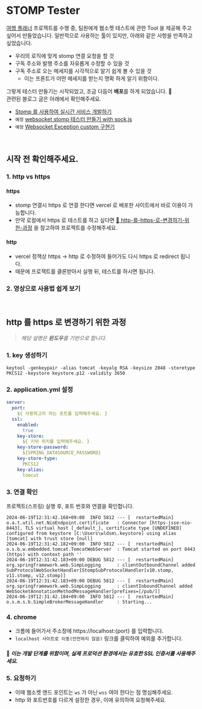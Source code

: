 # STOMP Tester
[여행 플래너](https://github.com/planner-project/backend) 프로젝트를 수행 중, 팀원에게 웹소켓 테스트에 관한 Tool 을 제공해 주고 싶어서 만들었습니다.
일반적으로 사용하는 툴이 있지만, 아래와 같은 사항을 만족하고 싶었습니다.
- 우리의 로직에 맞게 stomp 연결 요청을 할 것
- 구독 주소와 발행 주소를 자유롭게 수정할 수 있을 것
- 구독 주소로 오는 메세지를 시각적으로 알기 쉽게 볼 수 있을 것
  - 이는 프론트가 어떤 메세지를 받는지 명확 하게 알기 위함이다.

그렇게 테스터 만들기는 시작되었고, 조금 다듬어 **배포**를 하게 되었습니다. 🎉 <br>
관련된 블로그 글은 아래에서 확인해주세요.
- [Stomp 를 사용하여 실시간 서비스 개발하기](https://sieunnnn.oopy.io/3be9e794-ec26-4b59-979d-4e79c8dc9542)
- `예정` [websocket stomp 테스터 만들기 with sock.js](https://sieunnnn.oopy.io/309cf08f-0cf9-4fed-97c4-6a777fa9509a)
- `예정` [Websocket Exception custom 구현기](https://sieunnnn.oopy.io/c7935a1f-4346-4693-a61b-963fb745e088)

<br>

## 시작 전 확인해주세요.
### 1. http vs https
#### https
- stomp 연결시 https 로 연결 한다면 vercel 로 배포한 사이트에서 바로 이용이 가능합니다.
- 만약 로컬에서 https 로 테스트를 하고 싶다면  [🔗 http-를-https-로-변경하기-위한-과정](#http-를-https-로-변경하기-위한-과정) 을 참고하여 프로젝트를 수정해주세요.

#### http
- vercel 정책상 https -> http 로 수정하여 들어가도 다시 https 로 redirect 됩니다.
- 때문에 프로젝트를 클론받아서 실행 뒤, 테스트를 하시면 됩니다.

### 2. 영상으로 사용법 쉽게 보기

<br>

## http 를 https 로 변경하기 위한 과정
> _해당 설명은 **윈도우**를 기반으로 합니다._

### 1. key 생성하기
```
keytool -genkeypair -alias tomcat -keyalg RSA -keysize 2048 -storetype PKCS12 -keystore keystore.p12 -validity 3650
```

### 2. application.yml 설정
```yaml
server:
  port:
    ${ 사용하고자 하는 포트를 입력해주세요. }
  ssl:
    enabled:
      true
    key-store:
      ${ 키위 위치를 입력해주세요. }
    key-store-password:
      ${SPRING_DATASOURCE_PASSWORD}
    key-store-type:
      PKCS12
    key-alias:
      tomcat
```

### 3. 연결 확인
프로젝트(스프링) 실행 후, 포트 번호와 연결을 확인합니다.
```
2024-06-19T12:31:42.168+09:00  INFO 5812 --- [  restartedMain] o.a.t.util.net.NioEndpoint.certificate   : Connector [https-jsse-nio-8443], TLS virtual host [_default_], certificate type [UNDEFINED] configured from keystore [C:\Users\wldsm\.keystore] using alias [tomcat] with trust store [null]
2024-06-19T12:31:42.182+09:00  INFO 5812 --- [  restartedMain] o.s.b.w.embedded.tomcat.TomcatWebServer  : Tomcat started on port 8443 (https) with context path ''
2024-06-19T12:31:42.183+09:00 DEBUG 5812 --- [  restartedMain] org.springframework.web.SimpLogging      : clientOutboundChannel added SubProtocolWebSocketHandler[StompSubProtocolHandler[v10.stomp, v11.stomp, v12.stomp]]
2024-06-19T12:31:42.183+09:00 DEBUG 5812 --- [  restartedMain] org.springframework.web.SimpLogging      : clientInboundChannel added WebSocketAnnotationMethodMessageHandler[prefixes=[/pub/]]
2024-06-19T12:31:42.184+09:00  INFO 5812 --- [  restartedMain] o.s.m.s.b.SimpleBrokerMessageHandler     : Starting...
```


### 4. chrome
- 크롬에 들어가서 주소창에 https://localhost:{port} 를 입력합니다.
- `localhost 사이트로 이동(안전하지 않음)` 링크를 클릭하여 예외를 추가합니다.

#### 🙏 _이는 개발 단계를 위함이며, 실제 프로덕션 환경에서는 유효한 SSL 인증서를 사용해주세요._

### 5. 요청하기
- 이때 웹소켓 엔드 포인트는 `ws` 가 아닌 `wss` 여야 한다는 점 명심해주세요.
- http 와 포트번호를 다르게 설정한 경우, 이에 유의하여 요청해주세요.
